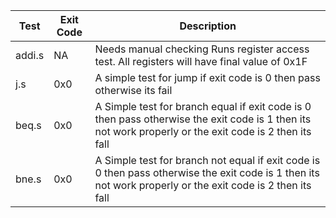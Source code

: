 
|Test  |Exit Code|Description
|------|---------|-----------
|addi.s|NA       |Needs manual checking Runs register access test. All registers will have final value of 0x1F
|j.s   |0x0      |A simple test for jump if exit code is 0 then pass otherwise its fail
|beq.s |0x0      |A Simple test for branch equal if exit code is 0 then pass otherwise the exit code is 1 then its not work properly or the exit code  is 2 then its fall
|bne.s |0x0      |A Simple test for branch not equal  if exit code is 0 then pass otherwise the exit code is 1 then its not work properly or the exit code  is 2 then its fall
